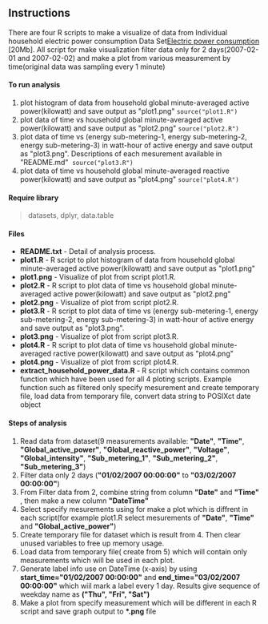 ## Instructions
There are four R scripts to make a visualize of data from Individual household electric power consumption Data Set<a href="https://d396qusza40orc.cloudfront.net/exdata%2Fdata%2Fhousehold_power_consumption.zip">Electric power consumption</a> [20Mb]. All script for make visualization filter data only for 2 days(2007-02-01 and 2007-02-02) and make a plot from various measurement by time(original data was  sampling every 1 minute)

#### To run analysis
1. plot histogram of data from household global minute-averaged active power(kilowatt) and save output as "plot1.png"
`source("plot1.R")`
2. plot data of time vs household global minute-averaged active power(kilowatt) and save output as "plot2.png"
`source("plot2.R")`
3. plot data of time vs (energy sub-metering-1, energy sub-metering-2, energy sub-metering-3) in watt-hour of active energy and save output as "plot3.png". Descriptions of each mesurement available in "README.md"&nbsp;
`source("plot3.R")`
4. plot data of time vs household global minute-averaged reactive power(kilowatt) and save output as "plot4.png"
`source("plot4.R")`

#### Require library
> datasets, dplyr, data.table

#### Files
* <b>README.txt</b> - Detail of analysis process.
* <b>plot1.R</b> - R script to plot histogram of data from household global minute-averaged active power(kilowatt) and save output as "plot1.png"
* <b>plot1.png</b> - Visualize of plot from script plot1.R.
* <b>plot2.R</b> - R script to plot data of time vs household global minute-averaged active power(kilowatt) and save output as "plot2.png"
* <b>plot2.png</b> - Visualize of plot from script plot2.R.
* <b>plot3.R</b> - R script to plot data of time vs (energy sub-metering-1, energy sub-metering-2, energy sub-metering-3) in watt-hour of active energy and save output as "plot3.png".
* <b>plot3.png</b> - Visualize of plot from script plot3.R.
* <b>plot4.R</b> - R script to plot data of time vs household global minute-averaged ractive power(kilowatt) and save output as "plot4.png"
* <b>plot4.png</b> - Visualize of plot from script plot4.R.
* <b>extract_household_power_data.R</b> - R script which contains common function which have been used for all 4 ploting scripts. Example function such as filtered only specify mesurement and create temporary file, load data from temporary file, convert data string to POSIXct date object


#### Steps of analysis
1. Read data from dataset(9 measurements available: <b>"Date"</b>, <b>"Time"</b>, <b>"Global_active_power"</b>, <b>"Global_reactive_power"</b>, <b>"Voltage"</b>, <b>"Global_intensity"</b>, <b>"Sub_metering_1"</b>, <b>"Sub_metering_2"</b>, <b>"Sub_metering_3"</b>)
2. Filter data only 2 days (<b>"01/02/2007 00:00:00"</b> to <b>"03/02/2007 00:00:00"</b>)
3. From Filter data from 2, combine string from column <b>"Date"</b> and <b>"Time"</b> , then make a new column <b>"DateTime"</b>
4. Select specify mesurements using for make a plot which is diffrent in each script(for example plot1.R select mesurements of <b>"Date"</b>, <b>"Time"</b> and <b>"Global_active_power"</b>)
5. Create temporary file for dataset which is result from 4. Then clear unused variables to free up memory usage.
6. Load data from temporary file( create from 5) which will contain only measurements which will be used in each plot.
7. Generate label info use on DateTime (x-axis) by using <b>start_time="01/02/2007 00:00:00"</b> and <b>end_time="03/02/2007 00:00:00"</b> which wiil mark a label every 1 day. Results give sequence of weekday name as <b>("Thu", "Fri", "Sat")</b>
8. Make a plot from specify measurement which will be different in each R script and save graph output to <b>*.png</b> file



